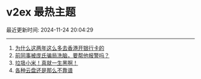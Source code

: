 # v2ex 最热主题

最近更新时间: 2024-11-24 20:04:29

--- 
1. [为什么这两年这么多去香港开银行卡的](https://www.v2ex.com/t/1092108) 
2. [前同事被庞氏骗局洗脑，要帮他报警吗？](https://www.v2ex.com/t/1092133) 
3. [垃圾小米！真就一生黑啊！](https://www.v2ex.com/t/1092146) 
4. [各种云盘还是那么不靠谱](https://www.v2ex.com/t/1092134) 
